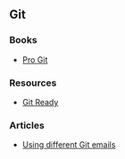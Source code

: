 ## Git

### Books

- [Pro Git](https://git-scm.com/book/en/v2)

### Resources

- [Git Ready](http://gitready.com/)

### Articles

- [Using different Git emails](https://pliutau.com/using-different-git-emails/)